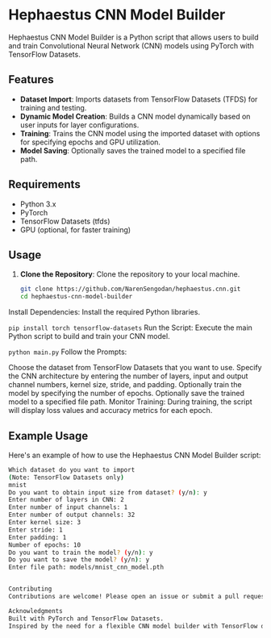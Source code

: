 # Hephaestus CNN Model Builder

Hephaestus CNN Model Builder is a Python script that allows users to build and train Convolutional Neural Network (CNN) models using PyTorch with TensorFlow Datasets.

## Features

- **Dataset Import**: Imports datasets from TensorFlow Datasets (TFDS) for training and testing.
- **Dynamic Model Creation**: Builds a CNN model dynamically based on user inputs for layer configurations.
- **Training**: Trains the CNN model using the imported dataset with options for specifying epochs and GPU utilization.
- **Model Saving**: Optionally saves the trained model to a specified file path.

## Requirements

- Python 3.x
- PyTorch
- TensorFlow Datasets (tfds)
- GPU (optional, for faster training)

## Usage

1. **Clone the Repository**: Clone the repository to your local machine.
   ```bash
   git clone https://github.com/NarenSengodan/hephaestus.cnn.git
   cd hephaestus-cnn-model-builder
Install Dependencies: Install the required Python libraries.


`pip install torch tensorflow-datasets`
Run the Script: Execute the main Python script to build and train your CNN model.


`python main.py`
Follow the Prompts:

Choose the dataset from TensorFlow Datasets that you want to use.
Specify the CNN architecture by entering the number of layers, input and output channel numbers, kernel size, stride, and padding.
Optionally train the model by specifying the number of epochs.
Optionally save the trained model to a specified file path.
Monitor Training: During training, the script will display loss values and accuracy metrics for each epoch.

## Example Usage

Here's an example of how to use the Hephaestus CNN Model Builder script:

```bash
Which dataset do you want to import
(Note: TensorFlow Datasets only)
mnist
Do you want to obtain input size from dataset? (y/n): y
Enter number of layers in CNN: 2
Enter number of input channels: 1
Enter number of output channels: 32
Enter kernel size: 3
Enter stride: 1
Enter padding: 1
Number of epochs: 10
Do you want to train the model? (y/n): y
Do you want to save the model? (y/n): y
Enter file path: models/mnist_cnn_model.pth


Contributing
Contributions are welcome! Please open an issue or submit a pull request for any changes or improvements.

Acknowledgments
Built with PyTorch and TensorFlow Datasets.
Inspired by the need for a flexible CNN model builder with TensorFlow dataset integration.
